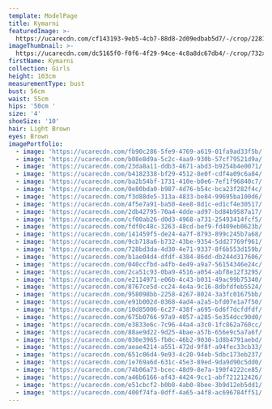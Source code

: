 ```yaml
---
template: ModelPage
title: Kymarni
featuredImage: >-
  https://ucarecdn.com/cf143193-9eb5-4cb7-88d8-2d09edbab5d7/-/crop/2281x1248/0,225/-/preview/
imageThumbnail: >-
  https://ucarecdn.com/dc5165f0-f0f6-4f29-94ce-4c8a8dc67db4/-/crop/732x958/1125,264/-/preview/
firstName: Kymarni
collection: Girls
height: 103cm
measurementType: bust
bust: 56cm
waist: 55cm
hips: '50cm '
size: '4'
shoeSize: '10'
hair: Light Brown
eyes: Brown
imagePortfolio:
  - image: 'https://ucarecdn.com/fb90c286-5fe9-4769-a619-01fa9ad33f5b/'
  - image: 'https://ucarecdn.com/b08e8d9a-5c2c-4aa9-930b-57cf79521d9a/'
  - image: 'https://ucarecdn.com/23da8a11-ddb3-4671-abd3-b9254b4e0071/'
  - image: 'https://ucarecdn.com/b4182338-bf29-4512-8e0f-cdf4a09c6a84/'
  - image: 'https://ucarecdn.com/ba2b54bf-1731-410e-b0e6-7ef1f96840c7/'
  - image: 'https://ucarecdn.com/0e80bda0-b987-4d76-b54c-bca23f282f4c/'
  - image: 'https://ucarecdn.com/f3d88de5-313a-4833-be84-99695ba100d6/'
  - image: 'https://ucarecdn.com/4f5e7a91-ba50-4ee8-8d1c-ed1cf4e30517/'
  - image: 'https://ucarecdn.com/2db42795-70a4-4dde-ad97-bd84b9587a17/'
  - image: 'https://ucarecdn.com/cf00ab26-d0d3-4968-a731-25493414fcf5/'
  - image: 'https://ucarecdn.com/fdf0c48c-3263-48cd-bef9-fd409eb0623b/'
  - image: 'https://ucarecdn.com/141459f5-de24-4a7f-8793-899c245b7a68/'
  - image: 'https://ucarecdn.com/9cb718a6-b732-43be-9354-5dd27769f961/'
  - image: 'https://ucarecdn.com/728bd3da-4d30-4e71-9337-8f6b553d159b/'
  - image: 'https://ucarecdn.com/b1ae04d4-dfdf-4384-86dd-db244d317606/'
  - image: 'https://ucarecdn.com/040ccfbd-a4fb-4e49-a9a7-56154346e24c/'
  - image: 'https://ucarecdn.com/2ca51c93-0ba9-4516-a054-abf8e12f3295/'
  - image: 'https://ucarecdn.com/e2114971-e06b-4c43-b031-49ac99b75340/'
  - image: 'https://ucarecdn.com/8767ce5d-cc24-4e4a-9c16-8dbfdfeb5524/'
  - image: 'https://ucarecdn.com/958098bb-2258-4267-8024-3a3fc01675bb/'
  - image: 'https://ucarecdn.com/e91b002d-0368-4ad4-a2a5-bfd07e1a7f50/'
  - image: 'https://ucarecdn.com/10d85006-6c27-438f-a695-6d6f7dcfdfdf/'
  - image: 'https://ucarecdn.com/675b0766-97a9-4057-a285-5e354dcc90d0/'
  - image: 'https://ucarecdn.com/e3833e6c-7c96-44a4-a3c0-1fc862a760cc/'
  - image: 'https://ucarecdn.com/88ae9d22-9d25-4bae-a57b-656e9c5a7a6f/'
  - image: 'https://ucarecdn.com/030e3965-fb0c-46b2-9030-1d8b4791aebd/'
  - image: 'https://ucarecdn.com/aeae4214-a551-472d-9f8f-a94fec33cb33/'
  - image: 'https://ucarecdn.com/651c06d4-9e93-4c20-94eb-5dbc173eb237/'
  - image: 'https://ucarecdn.com/1e769a6d-631c-45e3-89ed-9da9d90c5dd0/'
  - image: 'https://ucarecdn.com/74b06a73-bcec-48d9-8e7a-190f4222ce85/'
  - image: 'https://ucarecdn.com/a46b6166-af43-4424-9cc1-abf721212426/'
  - image: 'https://ucarecdn.com/e51cbcf2-b0b8-4ab0-8bee-3b9d12eb5dd1/'
  - image: 'https://ucarecdn.com/400f74fa-0dff-4a65-a4f8-ac696784ff51/'
---
```


